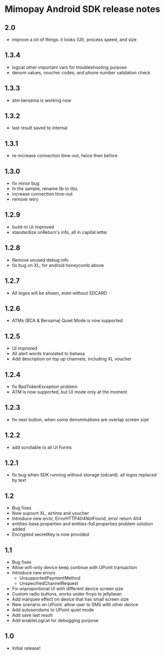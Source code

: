 Mimopay Android SDK release notes
================================

2.0
------
* improve a lot of things: it looks (UI), process speed, and size

1.3.4
------
* logcat other important vars for troubleshooting purpose
* denom values, voucher codes, and phone number validation check

1.3.3
------
* atm bersama is working now

1.3.2
------
* last result saved to internal

1.3.1
------
* re-increase connection time-out, twice then before

1.3.0
------
* fix minor bug
* In the sample, rename lib to libs.
* increase connection time-out
* remove retry

1.2.9
------
* build-in UI improved
* standardize onReturn's info, all in capital letter

1.2.8
------
* Remove unused debug info
* fix bug on XL, for android honeycomb above

1.2.7
------
* All logos will be shown, even without SDCARD

1.2.6
------
* ATMs (BCA & Bersama) Quiet Mode is now supported

1.2.5
------
* UI improved
* All alert words translated to bahasa
* Add description on top up channels, including XL voucher

1.2.4
------
* fix BadTokenException problem
* ATM is now supported, but UI mode only at the moment

1.2.3
------
* fix next button, when some denominations are overlap screen size

1.2.2
------
* add scrollable to all UI Forms

1.2.1
------
* fix bug when SDK running without storage (sdcard). all logos replaced by text

1.2
-----
* Bug fixes
* Now supoort XL, airtime and voucher
* Introduce new error, ErrorHTTP404NotFound, error return 404
* entities-base.properties and entities-full.properties problem solution added
* Encrypted secretKey is now provided

1.1
-----
* Bug fixes
* Allow wifi-only device keep continue with UPoint transaction
* Introduce new errors
	- UnsupportedPaymentMethod
	- UnspecifiedChannelRequest
* Fix unproportional UI with different device screen size
* Custom radio buttons, works under froyo to jellybean
* Add marquee effect on device that has small screen size
* New scenario on UPoint. allow user to SMS with other device
* Add autosendsms to UPoint quiet mode
* Add save last result
* Add enableLogcat for debugging purpose

1.0
-----
* Initial release!

